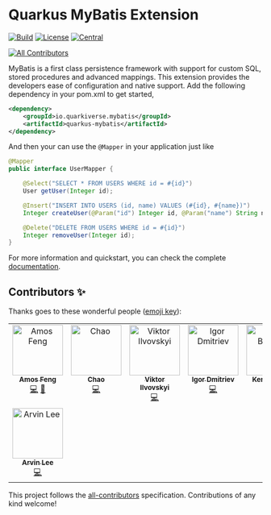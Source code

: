 # Quarkus MyBatis Extension
[![Build](https://github.com/quarkiverse/quarkus-mybatis/workflows/Build/badge.svg?branch=master)](https://github.com/quarkiverse/quarkus-mybatis/actions?query=workflow%3ABuild)
[![License](https://img.shields.io/github/license/quarkiverse/quarkus-mybatis)](http://www.apache.org/licenses/LICENSE-2.0)
[![Central](https://img.shields.io/maven-central/v/io.quarkiverse.mybatis/quarkus-mybatis-parent?color=green)](https://search.maven.org/search?q=g:io.quarkiverse.mybatis%20AND%20a:quarkus-mybatis-parent)
<!-- ALL-CONTRIBUTORS-BADGE:START - Do not remove or modify this section -->
[![All Contributors](https://img.shields.io/badge/all_contributors-8-orange.svg?style=flat-square)](#contributors-)
<!-- ALL-CONTRIBUTORS-BADGE:END -->

MyBatis is a first class persistence framework with support for custom SQL, stored procedures and advanced mappings. This extension provides the developers ease of configuration and native support. Add the following dependency in your pom.xml to get started,

```xml
<dependency>
    <groupId>io.quarkiverse.mybatis</groupId>
    <artifactId>quarkus-mybatis</artifactId>
</dependency>
```

And then your can use the ```@Mapper``` in your application just like

```java
@Mapper
public interface UserMapper {

    @Select("SELECT * FROM USERS WHERE id = #{id}")
    User getUser(Integer id);

    @Insert("INSERT INTO USERS (id, name) VALUES (#{id}, #{name})")
    Integer createUser(@Param("id") Integer id, @Param("name") String name);

    @Delete("DELETE FROM USERS WHERE id = #{id}")
    Integer removeUser(Integer id);
}
```

For more information and quickstart, you can check the complete [documentation](https://quarkiverse.github.io/quarkiverse-docs/quarkus-mybatis/dev/index.html).

## Contributors ✨

Thanks goes to these wonderful people ([emoji key](https://allcontributors.org/docs/en/emoji-key)):

<!-- ALL-CONTRIBUTORS-LIST:START - Do not remove or modify this section -->
<!-- prettier-ignore-start -->
<!-- markdownlint-disable -->
<table>
  <tbody>
    <tr>
      <td align="center" valign="top" width="14.28%"><a href="https://github.com/zhfeng"><img src="https://avatars2.githubusercontent.com/u/1246139?v=4?s=100" width="100px;" alt="Amos Feng"/><br /><sub><b>Amos Feng</b></sub></a><br /><a href="https://github.com/quarkiverse/quarkus-mybatis/commits?author=zhfeng" title="Code">💻</a> <a href="#maintenance-zhfeng" title="Maintenance">🚧</a></td>
      <td align="center" valign="top" width="14.28%"><a href="https://github.com/362228416"><img src="https://avatars.githubusercontent.com/u/5248797?v=4?s=100" width="100px;" alt="Chao"/><br /><sub><b>Chao</b></sub></a><br /><a href="https://github.com/quarkiverse/quarkus-mybatis/commits?author=362228416" title="Code">💻</a></td>
      <td align="center" valign="top" width="14.28%"><a href="https://github.com/AndLvovSky"><img src="https://avatars.githubusercontent.com/u/46902956?v=4?s=100" width="100px;" alt="Viktor Ilvovskyi"/><br /><sub><b>Viktor Ilvovskyi</b></sub></a><br /><a href="https://github.com/quarkiverse/quarkus-mybatis/commits?author=AndLvovSky" title="Code">💻</a></td>
      <td align="center" valign="top" width="14.28%"><a href="https://github.com/igor-dmitriev"><img src="https://avatars.githubusercontent.com/u/4592740?v=4?s=100" width="100px;" alt="Igor Dmitriev"/><br /><sub><b>Igor Dmitriev</b></sub></a><br /><a href="https://github.com/quarkiverse/quarkus-mybatis/commits?author=igor-dmitriev" title="Code">💻</a></td>
      <td align="center" valign="top" width="14.28%"><a href="https://github.com/kbrumer"><img src="https://avatars.githubusercontent.com/u/244873?v=4?s=100" width="100px;" alt="Ken Brumer"/><br /><sub><b>Ken Brumer</b></sub></a><br /><a href="https://github.com/quarkiverse/quarkus-mybatis/commits?author=kbrumer" title="Code">💻</a></td>
      <td align="center" valign="top" width="14.28%"><a href="https://github.com/zohar-soul"><img src="https://avatars.githubusercontent.com/u/13990539?v=4?s=100" width="100px;" alt="Zohar"/><br /><sub><b>Zohar</b></sub></a><br /><a href="#maintenance-zohar-soul" title="Maintenance">🚧</a></td>
      <td align="center" valign="top" width="14.28%"><a href="https://github.com/y-bowen"><img src="https://avatars.githubusercontent.com/u/20274912?v=4?s=100" width="100px;" alt="bowen"/><br /><sub><b>bowen</b></sub></a><br /><a href="https://github.com/quarkiverse/quarkus-mybatis/commits?author=y-bowen" title="Code">💻</a></td>
    </tr>
    <tr>
      <td align="center" valign="top" width="14.28%"><a href="https://github.com/kwseeker"><img src="https://avatars.githubusercontent.com/u/7456558?v=4?s=100" width="100px;" alt="Arvin Lee"/><br /><sub><b>Arvin Lee</b></sub></a><br /><a href="https://github.com/quarkiverse/quarkus-mybatis/commits?author=kwseeker" title="Code">💻</a></td>
    </tr>
  </tbody>
</table>

<!-- markdownlint-restore -->
<!-- prettier-ignore-end -->

<!-- ALL-CONTRIBUTORS-LIST:END -->

This project follows the [all-contributors](https://github.com/all-contributors/all-contributors) specification. Contributions of any kind welcome!
